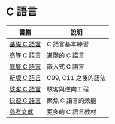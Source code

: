 # C 語言

書籍 | 說明
-----|-------
[基礎 C 語言](./C語言/基礎) | C 語言基本練習
[高等 C 語言](./C語言/高等) | 進階的 C 語言
[底層 C 語言](./C語言/底層) | 嵌入式 C 語言
[新版 C 語言](./C語言/新版) | C99, C11 之後的語法
[駭客 C 語言](./C語言/駭客) | 駭客與逆向工程
[快速 C 語言](./C語言/快速) | 聚焦 C 語言的效能
[參考文獻](./C語言/ref.md) | 更多的 C 語言教材